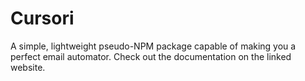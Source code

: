 # Cursori
A simple, lightweight pseudo-NPM package capable of making you a perfect email automator.
Check out the documentation on the linked website.
